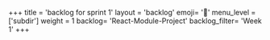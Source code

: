 +++
title = 'backlog for sprint 1'
layout = 'backlog'
emoji= '📝'
menu_level = ['subdir']
weight = 1
backlog= 'React-Module-Project'
backlog_filter= 'Week 1'
+++
